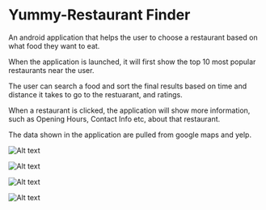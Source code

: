# Yummy-Restaurant Finder

An android application that helps the user to choose a restaurant based on what food they want to eat. 

When the application is launched, it will first show the top 10 most popular restaurants near the user. 

The user can search a food and sort the final results based on time and distance it takes to go to the restuarant, and ratings.

When a restaurant is clicked, the application will show more information, such as Opening Hours, Contact Info etc, about that restaurant.

The data shown in the application are pulled from google maps and yelp.

![Alt text](https://github.com/amitbinu/yummy-RestaurantFinder/blob/master/pictures/yummy-1.PNG?raw=true "Loading Screen")

![Alt text](https://github.com/amitbinu/yummy-RestaurantFinder/blob/master/pictures/yummy-2.PNG?raw=true "Main Screen")

![Alt text](https://github.com/amitbinu/yummy-RestaurantFinder/blob/master/pictures/yummy-4.PNG?raw=true "Results Screen")

![Alt text](https://github.com/amitbinu/yummy-RestaurantFinder/blob/master/pictures/yummy-3.PNG?raw=true "Restaurant Screen")
